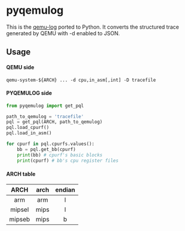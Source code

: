 # pyqemulog

This is the [qemu-log](https://github.com/organix/qemu-log) ported to Python.
It converts the structured trace generated by QEMU with -d enabled to JSON.

## Usage

#### QEMU side

```
qemu-system-${ARCH} ... -d cpu,in_asm[,int] -D tracefile
```

#### PYQEMULOG side

```python
from pyqemulog import get_pql

path_to_qemulog = 'tracefile'
pql = get_pql(ARCH, path_to_qemulog)
pql.load_cpurf()
pql.load_in_asm()

for cpurf in pql.cpurfs.values():
    bb = pql.get_bb(cpurf)
    print(bb) # cpurf's basic blocks
    print(cpurf) # bb's cpu register files
```

#### ARCH table
|ARCH|arch|endian|
|:-:|:-:|:-:|
|arm|arm|l|
|mipsel|mips|l|
|mipseb|mips|b|
